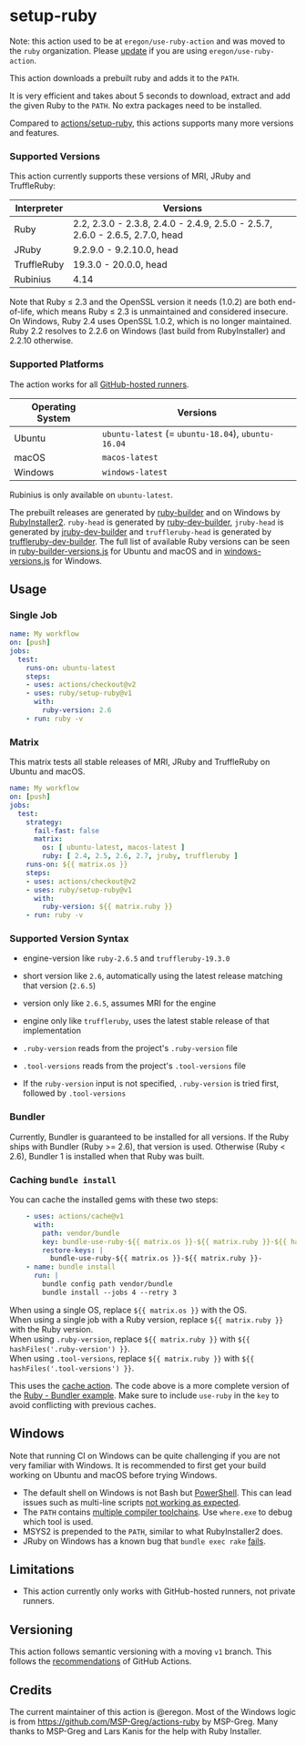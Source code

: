 # setup-ruby

Note: this action used to be at `eregon/use-ruby-action` and was moved to the `ruby` organization.
Please [update](https://github.com/ruby/setup-ruby/releases/tag/v1.13.0) if you are using `eregon/use-ruby-action`.

This action downloads a prebuilt ruby and adds it to the `PATH`.

It is very efficient and takes about 5 seconds to download, extract and add the given Ruby to the `PATH`.
No extra packages need to be installed.

Compared to [actions/setup-ruby](https://github.com/actions/setup-ruby),
this actions supports many more versions and features.

### Supported Versions

This action currently supports these versions of MRI, JRuby and TruffleRuby:

| Interpreter | Versions |
| ----------- | -------- |
| Ruby | 2.2, 2.3.0 - 2.3.8, 2.4.0 - 2.4.9, 2.5.0 - 2.5.7, 2.6.0 - 2.6.5, 2.7.0, head |
| JRuby | 9.2.9.0 - 9.2.10.0, head |
| TruffleRuby | 19.3.0 - 20.0.0, head |
| Rubinius | 4.14 |

Note that Ruby ≤ 2.3 and the OpenSSL version it needs (1.0.2) are both end-of-life,
which means Ruby ≤ 2.3 is unmaintained and considered insecure.
On Windows, Ruby 2.4 uses OpenSSL 1.0.2, which is no longer maintained.
Ruby 2.2 resolves to 2.2.6 on Windows (last build from RubyInstaller) and 2.2.10 otherwise.

### Supported Platforms

The action works for all [GitHub-hosted runners](https://help.github.com/en/actions/automating-your-workflow-with-github-actions/virtual-environments-for-github-hosted-runners).

| Operating System | Versions |
| ----------- | -------- |
| Ubuntu  | `ubuntu-latest` (= `ubuntu-18.04`), `ubuntu-16.04` |
| macOS   | `macos-latest` |
| Windows | `windows-latest` |

Rubinius is only available on `ubuntu-latest`.

The prebuilt releases are generated by [ruby-builder](https://github.com/ruby/ruby-builder)
and on Windows by [RubyInstaller2](https://github.com/oneclick/rubyinstaller2).
`ruby-head` is generated by [ruby-dev-builder](https://github.com/ruby/ruby-dev-builder),
`jruby-head` is generated by [jruby-dev-builder](https://github.com/ruby/jruby-dev-builder)
and `truffleruby-head` is generated by [truffleruby-dev-builder](https://github.com/ruby/truffleruby-dev-builder).
The full list of available Ruby versions can be seen in [ruby-builder-versions.js](ruby-builder-versions.js)
for Ubuntu and macOS and in [windows-versions.js](windows-versions.js) for Windows.

## Usage

### Single Job

```yaml
name: My workflow
on: [push]
jobs:
  test:
    runs-on: ubuntu-latest
    steps:
    - uses: actions/checkout@v2
    - uses: ruby/setup-ruby@v1
      with:
        ruby-version: 2.6
    - run: ruby -v
```

### Matrix

This matrix tests all stable releases of MRI, JRuby and TruffleRuby on Ubuntu and macOS.

```yaml
name: My workflow
on: [push]
jobs:
  test:
    strategy:
      fail-fast: false
      matrix:
        os: [ ubuntu-latest, macos-latest ]
        ruby: [ 2.4, 2.5, 2.6, 2.7, jruby, truffleruby ]
    runs-on: ${{ matrix.os }}
    steps:
    - uses: actions/checkout@v2
    - uses: ruby/setup-ruby@v1
      with:
        ruby-version: ${{ matrix.ruby }}
    - run: ruby -v
```

### Supported Version Syntax

* engine-version like `ruby-2.6.5` and `truffleruby-19.3.0`
* short version like `2.6`, automatically using the latest release matching that version (`2.6.5`)
* version only like `2.6.5`, assumes MRI for the engine
* engine only like `truffleruby`, uses the latest stable release of that implementation


* `.ruby-version` reads from the project's `.ruby-version` file
* `.tool-versions` reads from the project's `.tool-versions` file
* If the `ruby-version` input is not specified, `.ruby-version` is tried first, followed by `.tool-versions`

### Bundler

Currently, Bundler is guaranteed to be installed for all versions.
If the Ruby ships with Bundler (Ruby >= 2.6), that version is used.
Otherwise (Ruby < 2.6), Bundler 1 is installed when that Ruby was built.

### Caching `bundle install`

You can cache the installed gems with these two steps:

```yaml
    - uses: actions/cache@v1
      with:
        path: vendor/bundle
        key: bundle-use-ruby-${{ matrix.os }}-${{ matrix.ruby }}-${{ hashFiles('**/Gemfile.lock') }}
        restore-keys: |
          bundle-use-ruby-${{ matrix.os }}-${{ matrix.ruby }}-
    - name: bundle install
      run: |
        bundle config path vendor/bundle
        bundle install --jobs 4 --retry 3
```

When using a single OS, replace `${{ matrix.os }}` with the OS.  
When using a single job with a Ruby version, replace `${{ matrix.ruby }}` with the Ruby version.  
When using `.ruby-version`, replace `${{ matrix.ruby }}` with `${{ hashFiles('.ruby-version') }}`.  
When using `.tool-versions`, replace `${{ matrix.ruby }}` with `${{ hashFiles('.tool-versions') }}`.

This uses the [cache action](https://github.com/actions/cache).
The code above is a more complete version of the [Ruby - Bundler example](https://github.com/actions/cache/blob/master/examples.md#ruby---bundler).
Make sure to include `use-ruby` in the `key` to avoid conflicting with previous caches.

## Windows

Note that running CI on Windows can be quite challenging if you are not very familiar with Windows.
It is recommended to first get your build working on Ubuntu and macOS before trying Windows.

* The default shell on Windows is not Bash but [PowerShell](https://help.github.com/en/actions/automating-your-workflow-with-github-actions/workflow-syntax-for-github-actions#using-a-specific-shell).
  This can lead issues such as multi-line scripts [not working as expected](https://github.com/ruby/setup-ruby/issues/13).
* The `PATH` contains [multiple compiler toolchains](https://github.com/ruby/setup-ruby/issues/19). Use `where.exe` to debug which tool is used.
* MSYS2 is prepended to the `PATH`, similar to what RubyInstaller2 does.
* JRuby on Windows has a known bug that `bundle exec rake` [fails](https://github.com/ruby/setup-ruby/issues/18).

## Limitations

* This action currently only works with GitHub-hosted runners, not private runners.

## Versioning

This action follows semantic versioning with a moving `v1` branch.
This follows the [recommendations](https://github.com/actions/toolkit/blob/master/docs/action-versioning.md) of GitHub Actions.

## Credits

The current maintainer of this action is @eregon.
Most of the Windows logic is from https://github.com/MSP-Greg/actions-ruby by MSP-Greg.
Many thanks to MSP-Greg and Lars Kanis for the help with Ruby Installer.
